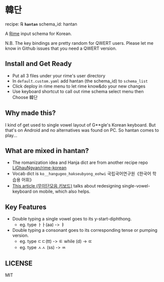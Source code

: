 # 韓단

recipe: ℞ **`hantan`**
schema_id: hantan

A [Rime](https://rime.im) input schema for Korean.

N.B. The key bindings are pretty random for QWERT users. Please let me know in Github issues that you need a QWERT version.

## Install and Get Ready

- Put all 3 files under your rime's user directory
- In `default.custom.yaml` add hantan (the schema_id) to `schema_list`
- Click deploy in rime menu to let rime know&do your new changes
- Use keyboard shortcut to call out rime schema select menu then Choose 韓단

## Why made this?

I kind of get used to single vowel layout of G**gle's Korean keyboard. But that's on Android and no alternatives was found on PC. So hantan comes to play...

## What are mixed in hantan?

- The romanization idea and Hanja dict are from another recipe repo [LiGhauNgyan/rime-korean](https://github.com/LiGhauNgyan/rime-korean/blob/master/README.md)
- Vocab dict is `ko__hangugeo_hakseubyong_eohwi` 국립국어연구원《한국어 학습용 어휘》
- [This article (무이단모음 키보드)](https://story.pxd.co.kr/962) talks about redesigning single-vowel-keyboard on mobile, which also helps.

## Key Features

- Double typing a single vowel goes to its y-start-diphthong.
  - eg. type ㅏㅏ(aa) -> ㅑ
- Double typing a consonant goes to its corresponding tense or pumping version.
  - eg. type ㄷㄷ(tt) -> ㅌ while (d) -> ㄸ
  - eg. type ㅅㅅ (ss) -> ㅆ

## LICENSE

MIT
